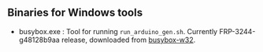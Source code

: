 ## Binaries for Windows tools

* busybox.exe : Tool for running `run_arduino_gen.sh`.
Currently FRP-3244-g48128b9aa release, downloaded from [busybox-w32].

[busybox-w32]: https://frippery.org/busybox/
